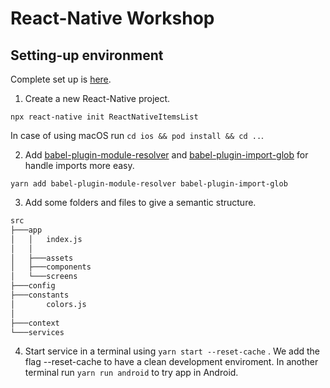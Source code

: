 # React-Native Workshop



## Setting-up environment
Complete set up is [here](https://reactnative.dev/docs/environment-setup).

1. Create a new React-Native project.
```nodejs
npx react-native init ReactNativeItemsList
```
In case of using macOS run `cd ios && pod install && cd ..`.

2. Add [babel-plugin-module-resolver](https://github.com/tleunen/babel-plugin-module-resolver) and [babel-plugin-import-glob](https://github.com/novemberborn/babel-plugin-import-glob) for handle imports more easy.
```
yarn add babel-plugin-module-resolver babel-plugin-import-glob
```

3. Add some folders and files to give a semantic structure.
```bash
src
├───app
│   │   index.js
│   │
│   ├───assets
│   ├───components
│   └───screens
├───config
├───constants
│       colors.js
│
├───context
└───services
```

4. Start service in a terminal using `yarn start --reset-cache` . We add the flag --reset-cache to have a clean development enviroment.
In another terminal run `yarn run android` to try app in Android.